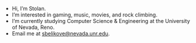 -  Hi, I’m Stolan.
-  I’m interested in gaming, music, movies, and rock climbing.
-  I’m currently studying Computer Science & Engineering at the University of Nevada, Reno.
-  Email me at sbelikove@nevada.unr.edu.
